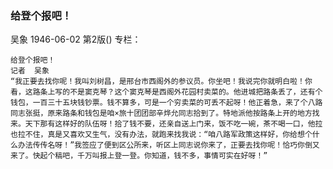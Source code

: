 ### 给登个报吧！
吴象
1946-06-02
第2版()
专栏：

    给登个报吧！
    记者  吴象
    “我正要去找你呢！我叫刘树昌，是邢台市西阁外的参议员。你坐吧！我说完你就明白啦！你看，这路条上写的不是窦克琴？这个窦克琴是西阁外花园村卖菜的。他进城把路条丢了，还有个钱包，一百三十五块钱钞票。钱不算多，可是一个穷卖菜的可丢不起呀！他正着急，来了个八路同志张挺，原来路条和钱包是咱×旅十团团部辛烨允同志拾到了。特地派他按路条上开的地方找来。天下那有这样好的队伍呀！拾了钱不要，还亲自送上门来，饭不吃一碗，茶不喝一口，他拉也拉不住，真是又喜欢又生气，没有办法，就跑来找我说：“咱八路军政策这样好，你给想个什么办法传传名呀！”我签应了便到区公所来，听区上同志说你来了，正要去找你呢！恰巧你倒又来了。快起个稿吧，千万叫报上登一登。你知道，钱不多，事情可实在好呀！”
